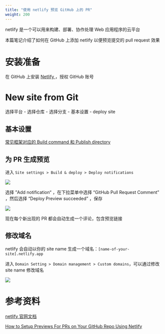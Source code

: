 ```yaml
---
title: "使用 netlify 预览 GitHub 上的 PR"
weight: 200
---
```


netlify 是一个可以用来构建、部署、协作处理 Web 应用程序的云平台

本篇笔记介绍了如何在 GitHub 上添加 netlify 以便预览提交的 pull request 效果

# 安装准备

在 GitHub 上安装 [ Netlify ](https://github.com/apps/netlify)，授权 GitHub 账号

# New site from Git

选择平台 - 选择仓库 - 选择分支 - 基本设置 - deploy site

## 基本设置

[常见框架对应的 Build command 和 Publish directory](https://docs.netlify.com/configure-builds/common-configurations/)

## 为 PR 生成预览

进入 `Site settings > Build & deploy > Deploy notifications`

![](netlify-1.png)

选择 ”Add notification“ ，在下拉菜单中选择 “GitHub Pull Request Comment” ，然后选择 “Deploy Preview succeeded” ，保存

![](netlify-2.png)

现在每个新出现的 PR 都会自动生成一个评论，包含预览链接

## 修改域名

netlify 会自动以你的 site name 生成一个域名：`[name-of-your-site].netlify.app`

进入 `Domain Setting > Domain management > Custom domains`，可以通过修改 site name 修改域名

![](netlify-3)

# 参考资料

[ netlify 官网文档](https://docs.netlify.com/site-deploys/deploy-previews/)

[ How to Setup Previews For PRs on Your GitHub Repo Using Netlify ](https://levelup.gitconnected.com/how-to-setup-previews-for-prs-on-your-github-repo-using-netlify-105c80574875)